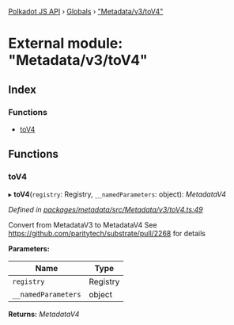 [Polkadot JS API](../README.md) › [Globals](../globals.md) › ["Metadata/v3/toV4"](_metadata_v3_tov4_.md)

# External module: "Metadata/v3/toV4"

## Index

### Functions

* [toV4](_metadata_v3_tov4_.md#tov4)

## Functions

###  toV4

▸ **toV4**(`registry`: Registry, `__namedParameters`: object): *MetadataV4*

*Defined in [packages/metadata/src/Metadata/v3/toV4.ts:49](https://github.com/polkadot-js/api/blob/3a1f284fa8/packages/metadata/src/Metadata/v3/toV4.ts#L49)*

Convert from MetadataV3 to MetadataV4
See https://github.com/paritytech/substrate/pull/2268 for details

**Parameters:**

Name | Type |
------ | ------ |
`registry` | Registry |
`__namedParameters` | object |

**Returns:** *MetadataV4*
